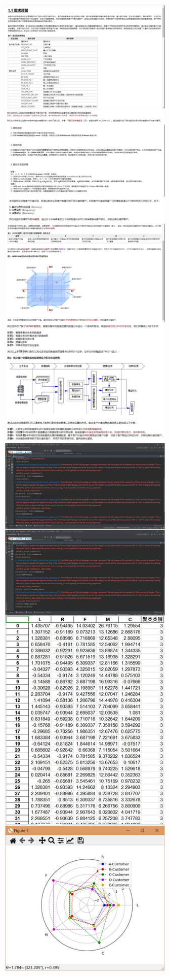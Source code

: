 ![image](https://github.com/xayzer/SchoolProjects/blob/main/pics%20for%20readme/pic21.jpg)<br>
![image](https://github.com/xayzer/SchoolProjects/blob/main/pics%20for%20readme/pic22.jpg)<br>
![image](https://github.com/xayzer/SchoolProjects/blob/main/pics%20for%20readme/pic23.jpg)<br>
![image](https://github.com/xayzer/SchoolProjects/blob/main/pics%20for%20readme/pic24.jpg)<br>
![image](https://github.com/xayzer/SchoolProjects/blob/main/pics%20for%20readme/pic25.jpg)<br>
![image](https://github.com/xayzer/SchoolProjects/blob/main/pics%20for%20readme/pic26.jpg)<br>
![image](https://github.com/xayzer/SchoolProjects/blob/main/pics%20for%20readme/pic27.jpg)<br>
![image](https://github.com/xayzer/SchoolProjects/blob/main/pics%20for%20readme/pic28.jpg)<br>
![image](https://github.com/xayzer/SchoolProjects/blob/main/pics%20for%20readme/pic29.jpg)<br>
![image](https://github.com/xayzer/SchoolProjects/blob/main/pics%20for%20readme/pic30.jpg)<br>
